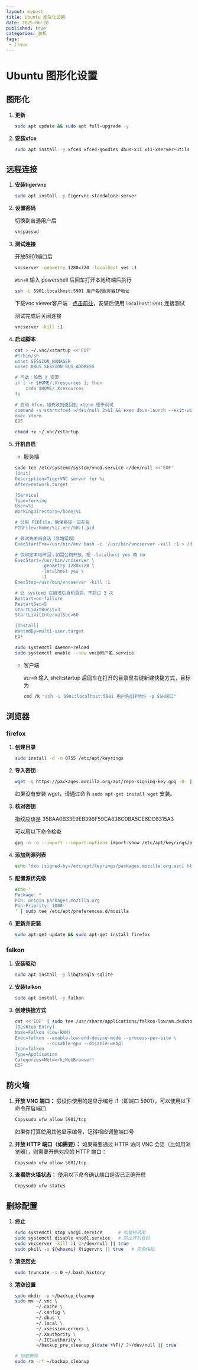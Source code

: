 ```yaml
---
layout: mypost
title: Ubuntu 图形化设置
date: 2025-06-20
published: true
categories: 装机
tags: 
 - linux
---
```


# Ubuntu 图形化设置

## 图形化

1. **更新**

   ```bash
   sudo apt update && sudo apt full-upgrade -y
   ```

2. **安装xfce**

   ```bash
   sudo apt install -y xfce4 xfce4-goodies dbus-x11 x11-xserver-utils xterm fonts-noto-cjk xkb-data
   ```

## 远程连接

1. **安装tigervnc**

   ```bash
   sudo apt install -y tigervnc-standalone-server
   ```

2. **设置密码**

   切换到普通用户后

   ```bash
   vncpasswd
   ```

3. **测试连接**

   开放5901端口后

   ```bash
   vncserver -geometry 1280x720 -localhost yes :1
   ```

   `Win+R` 输入 powershell 后回车打开本地终端后执行

   ```bash
   ssh -L 5901:localhost:5901 用户名@服务器IP地址
   ```

   下载vnc viewer客户端：[点击前往](https://www.realvnc.com/en/connect/download/viewer/)，安装后使用 `localhost:5901` 连接测试

   测试完成后关闭连接

   ```bash
   vncserver -kill :1 
   ```

4. **启动脚本**

    ```bash
    cat > ~/.vnc/xstartup <<'EOF'
    #!/bin/sh
    unset SESSION_MANAGER
    unset DBUS_SESSION_BUS_ADDRESS
    
    # 可选：加载 X 资源
    if [ -r $HOME/.Xresources ]; then
        xrdb $HOME/.Xresources
    fi
    
    # 启动 Xfce，如失败则退回到 xterm 便于调试
    command -v startxfce4 >/dev/null 2>&1 && exec dbus-launch --exit-with-session startxfce4
    exec xterm
    EOF
    
    chmod +x ~/.vnc/xstartup
    ```


5. **开机自启**

   - 服务端

   ```bash
   sudo tee /etc/systemd/system/vnc@.service >/dev/null <<'EOF'
   [Unit]
   Description=TigerVNC server for %i
   After=network.target
   
   [Service]
   Type=forking
   User=%i
   WorkingDirectory=/home/%i
   
   # 分离 PIDFile，确保路径一定存在
   PIDFile=/home/%i/.vnc/%H:1.pid
   
   # 尝试先杀旧会话（忽略错误）
   ExecStartPre=/usr/bin/env bash -c '/usr/bin/vncserver -kill :1 > /dev/null 2>&1 || true'
   
   # 仅绑定本地环回；如需公网开放，把 -localhost yes 改 no
   ExecStart=/usr/bin/vncserver \
             -geometry 1280x720 \
             -localhost yes \
             :1
   ExecStop=/usr/bin/vncserver -kill :1
   
   # 让 systemd 在崩溃后自动重启，不超过 3 次
   Restart=on-failure
   RestartSec=5
   StartLimitBurst=3
   StartLimitIntervalSec=60
   
   [Install]
   WantedBy=multi-user.target
   EOF
   
   sudo systemctl daemon-reload
   sudo systemctl enable --now vnc@用户名.service
   ```

   - 客户端

     `Win+R` 输入 shell:startup 后回车在打开的目录里右键新建快捷方式，目标为

     ```bash
     cmd /k "ssh -L 5901:localhost:5901 用户名@IP地址 -p SSH端口"
     ```



## 浏览器

### firefox

1. **创建目录**

   ```bash
   sudo install -d -m 0755 /etc/apt/keyrings
   ```

   

2. **导入密钥**

   ```bash
   wget -q https://packages.mozilla.org/apt/repo-signing-key.gpg -O- | sudo tee /etc/apt/keyrings/packages.mozilla.org.asc > /dev/null
   ```

   如果没有安装  wget，请通过命令 `sudo apt-get install wget` 安装。

3. **核对密钥** 

   指纹应该是 35BAA0B33E9EB396F59CA838C0BA5CE6DC6315A3

   可以用以下命令检查

   ```bash
   gpg -n -q --import --import-options import-show /etc/apt/keyrings/packages.mozilla.org.asc | awk '/pub/{getline; gsub(/^ +| +$/,""); if($0 == "35BAA0B33E9EB396F59CA838C0BA5CE6DC6315A3") print "\nThe key fingerprint matches ("$0").\n"; else print "\nVerification failed: the fingerprint ("$0") does not match the expected one.\n"}'
   ```

4. **添加到源列表**

   ```bash
   echo "deb [signed-by=/etc/apt/keyrings/packages.mozilla.org.asc] https://packages.mozilla.org/apt mozilla main" | sudo tee -a /etc/apt/sources.list.d/mozilla.list > /dev/null
   ```

5. **配置源优先级**

   ```bash
   echo '
   Package: *
   Pin: origin packages.mozilla.org
   Pin-Priority: 1000
   ' | sudo tee /etc/apt/preferences.d/mozilla
   ```

6. **更新并安装**

   ```bash
   sudo apt-get update && sudo apt-get install firefox
   ```

   

### falkon

1. **安装驱动**

   ```bash
   sudo apt install -y libqt5sql5-sqlite
   ```

2. **安装falkon**

   ```bash
   sudo apt install -y falkon
   ```

3. **创建快捷方式**

   ```bash
   cat <<'EOF' | sudo tee /usr/share/applications/falkon-lowram.desktop
   [Desktop Entry]
   Name=Falkon (Low-RAM)
   Exec=falkon --enable-low-end-device-mode --process-per-site \
               --disable-gpu --disable-webgl
   Icon=falkon
   Type=Application
   Categories=Network;WebBrowser;
   EOF
   ```

   

## 防火墙

1. **开放 VNC 端口：**
   假设你使用的是显示编号 :1（即端口 5901），可以使用以下命令开启端口

   ```bash
   Copysudo ufw allow 5901/tcp
   ```

   如果你打算使用其他显示编号，记得相应调整端口号

2. **开放 HTTP 端口（如需要）：**
   如果需要通过 HTTP 访问 VNC 会话（比如用浏览器），则需要开启对应的 HTTP 端口：

   ```bash
   Copysudo ufw allow 5801/tcp
   ```

3. **查看防火墙状态：**
   使用以下命令确认端口是否已正确开启

   ```bash
   Copysudo ufw status
   ```
   
   

## 删除配置

1. **终止**

    ```bash
    sudo systemctl stop vnc@1.service      # 如曾经启用
    sudo systemctl disable vnc@1.service   # 防止开机自启
    sudo vncserver -kill :1 2>/dev/null || true
    sudo pkill -u ${whoami} Xtigervnc || true   # 冗余保险
    ```

2. **清空历史**

    ```bash
    sudo truncate -s 0 ~/.bash_history
    ```

3. **清空设置**

    ```bash
    sudo mkdir -p ~/backup_cleanup
    sudo mv ~/.vnc \
            ~/.cache \
            ~/.config \
            ~/.dbus \
            ~/.local \
            ~/.xsession-errors \
            ~/.Xauthority \
            ~/.ICEauthority \
            ~/backup_pre_cleanup_$(date +%F)/ 2>/dev/null || true
    
    # 彻底删除
    sudo rm -rf ~/backup_cleanup
    ```